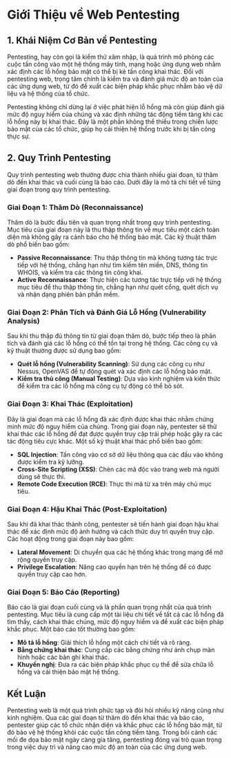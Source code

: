 # Giới Thiệu về Web Pentesting

## 1. Khái Niệm Cơ Bản về Pentesting

Pentesting, hay còn gọi là kiểm thử xâm nhập, là quá trình mô phỏng các cuộc tấn công vào một hệ thống máy tính, mạng hoặc ứng dụng web nhằm xác định các lỗ hổng bảo mật có thể bị kẻ tấn công khai thác. Đối với pentesting web, trọng tâm chính là kiểm tra và đánh giá mức độ an toàn của các ứng dụng web, từ đó đề xuất các biện pháp khắc phục nhằm bảo vệ dữ liệu và hệ thống của tổ chức.

Pentesting không chỉ dừng lại ở việc phát hiện lỗ hổng mà còn giúp đánh giá mức độ nguy hiểm của chúng và xác định những tác động tiềm tàng khi các lỗ hổng này bị khai thác. Đây là một phần không thể thiếu trong chiến lược bảo mật của các tổ chức, giúp họ cải thiện hệ thống trước khi bị tấn công thực sự.

## 2. Quy Trình Pentesting

Quy trình pentesting web thường được chia thành nhiều giai đoạn, từ thăm dò đến khai thác và cuối cùng là báo cáo. Dưới đây là mô tả chi tiết về từng giai đoạn trong quy trình pentesting.

### Giai Đoạn 1: Thăm Dò (Reconnaissance)

Thăm dò là bước đầu tiên và quan trọng nhất trong quy trình pentesting. Mục tiêu của giai đoạn này là thu thập thông tin về mục tiêu một cách toàn diện mà không gây ra cảnh báo cho hệ thống bảo mật. Các kỹ thuật thăm dò phổ biến bao gồm:

- **Passive Reconnaissance**: Thu thập thông tin mà không tương tác trực tiếp với hệ thống, chẳng hạn như tìm kiếm tên miền, DNS, thông tin WHOIS, và kiểm tra các thông tin công khai.
- **Active Reconnaissance**: Thực hiện các tương tác trực tiếp với hệ thống mục tiêu để thu thập thông tin, chẳng hạn như quét cổng, quét dịch vụ và nhận dạng phiên bản phần mềm.

### Giai Đoạn 2: Phân Tích và Đánh Giá Lỗ Hổng (Vulnerability Analysis)

Sau khi thu thập đủ thông tin từ giai đoạn thăm dò, bước tiếp theo là phân tích và đánh giá các lỗ hổng có thể tồn tại trong hệ thống. Các công cụ và kỹ thuật thường được sử dụng bao gồm:

- **Quét lỗ hổng (Vulnerability Scanning)**: Sử dụng các công cụ như Nessus, OpenVAS để tự động quét và xác định các lỗ hổng bảo mật.
- **Kiểm tra thủ công (Manual Testing)**: Dựa vào kinh nghiệm và kiến thức để kiểm tra các lỗ hổng mà công cụ tự động có thể bỏ sót.

### Giai Đoạn 3: Khai Thác (Exploitation)

Đây là giai đoạn mà các lỗ hổng đã xác định được khai thác nhằm chứng minh mức độ nguy hiểm của chúng. Trong giai đoạn này, pentester sẽ thử khai thác các lỗ hổng để đạt được quyền truy cập trái phép hoặc gây ra các tác động tiêu cực khác. Một số kỹ thuật khai thác phổ biến bao gồm:

- **SQL Injection**: Tấn công vào cơ sở dữ liệu thông qua các đầu vào không được kiểm tra kỹ lưỡng.
- **Cross-Site Scripting (XSS)**: Chèn các mã độc vào trang web mà người dùng sẽ thực thi.
- **Remote Code Execution (RCE)**: Thực thi mã từ xa trên máy chủ mục tiêu.

### Giai Đoạn 4: Hậu Khai Thác (Post-Exploitation)

Sau khi đã khai thác thành công, pentester sẽ tiến hành giai đoạn hậu khai thác để xác định mức độ ảnh hưởng và cách thức duy trì quyền truy cập. Các hoạt động trong giai đoạn này bao gồm:

- **Lateral Movement**: Di chuyển qua các hệ thống khác trong mạng để mở rộng quyền truy cập.
- **Privilege Escalation**: Nâng cao quyền hạn trên hệ thống để có được quyền truy cập cao hơn.

### Giai Đoạn 5: Báo Cáo (Reporting)

Báo cáo là giai đoạn cuối cùng và là phần quan trọng nhất của quá trình pentesting. Mục tiêu là cung cấp một tài liệu chi tiết về tất cả các lỗ hổng đã tìm thấy, cách khai thác chúng, mức độ nguy hiểm và đề xuất các biện pháp khắc phục. Một báo cáo tốt thường bao gồm:

- **Mô tả lỗ hổng**: Giải thích lỗ hổng một cách chi tiết và rõ ràng.
- **Bằng chứng khai thác**: Cung cấp các bằng chứng như ảnh chụp màn hình hoặc các bản ghi khai thác.
- **Khuyến nghị**: Đưa ra các biện pháp khắc phục cụ thể để sửa chữa lỗ hổng và cải thiện bảo mật hệ thống.

## Kết Luận

Pentesting web là một quá trình phức tạp và đòi hỏi nhiều kỹ năng cũng như kinh nghiệm. Qua các giai đoạn từ thăm dò đến khai thác và báo cáo, pentester giúp các tổ chức nhận diện và khắc phục các lỗ hổng bảo mật, từ đó bảo vệ hệ thống khỏi các cuộc tấn công tiềm tàng. Trong bối cảnh các mối đe dọa bảo mật ngày càng gia tăng, pentesting đóng vai trò quan trọng trong việc duy trì và nâng cao mức độ an toàn của các ứng dụng web.